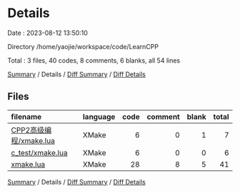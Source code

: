 # Details

Date : 2023-08-12 13:50:10

Directory /home/yaojie/workspace/code/LearnCPP

Total : 3 files,  40 codes, 8 comments, 6 blanks, all 54 lines

[Summary](results.md) / Details / [Diff Summary](diff.md) / [Diff Details](diff-details.md)

## Files
| filename | language | code | comment | blank | total |
| :--- | :--- | ---: | ---: | ---: | ---: |
| [CPP2高级编程/xmake.lua](/CPP2%E9%AB%98%E7%BA%A7%E7%BC%96%E7%A8%8B/xmake.lua) | XMake | 6 | 0 | 1 | 7 |
| [c_test/xmake.lua](/c_test/xmake.lua) | XMake | 6 | 0 | 0 | 6 |
| [xmake.lua](/xmake.lua) | XMake | 28 | 8 | 5 | 41 |

[Summary](results.md) / Details / [Diff Summary](diff.md) / [Diff Details](diff-details.md)